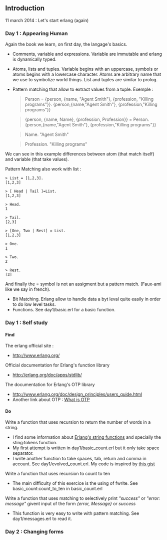 ## Introduction

11 march 2014 : Let's start erlang (again)

### Day 1 : Appearing Human

Again the book we learn, on first day, the langage's basics.

* Comments, variable and expressions. Variable are immutable and erlang is dynamically typed.
* Atoms, lists and tuples. Variable begins with an uppercase, symbols or atoms begins with a lowercase character. Atoms are arbitrary name that we use to symbolize world things. List and tuples are similar to prolog.
* Pattern matching that allow to extract values from a tuple. Exemple :


    > Person = {person, {name, "Agent Smith"}, {profession, "Killing programs"}}.
    {person,{name,"Agent Smith"},
        {profession,"Killing programs"}}

    > {person, {name, Name}, {profession, Profession}} = Person.
    {person,{name,"Agent Smith"},
        {profession,"Killing programs"}}

    > Name.
    "Agent Smith"

    > Profession.
    "Killing programs"

We can see in this example differences between atom (that match itself) and variable (that take values).

Pattern Matching also work with list :

    > List = [1,2,3].
    [1,2,3]

    > [ Head | Tail ]=List.
    [1,2,3]

    > Head.
    1

    > Tail.
    [2,3]

    > [One, Two | Rest] = List.
    [1,2,3]

    > One.
    1

    > Two.
    2

    > Rest.
    [3]

And finally the = symbol is not an assigment but a pattern match. (Faux-ami like we say in french).

* Bit Matching. Erlang allow to handle data a byt leval quite easily in order to do low level tasks.
* Functions. See day1/basic.erl for a basic function.

### Day 1 : Self study

#### Find

The erlang official site :

* http://www.erlang.org/

Official documentation for Erlang's function library

* http://erlang.org/doc/apps/stdlib/

The documentation for Erlang's OTP library

* http://www.erlang.org/doc/design_principles/users_guide.html
* Another link about OTP : [What is OTP](http://learnyousomeerlang.com/what-is-otp)

#### Do

Write a function that uses recursion to return the number of words in a string.

* I find some information about [Erlang's string functions](http://www.erlang.org/doc/man/string.html) and specially the sting:tokens function.
* My first attempt is written in day1/basic_count.erl but it only take space separator.
* I write another function to take spaces, tab, return and comma in account. See day1/evolved_count.erl. My code is inspired by [this gist](https://gist.github.com/fwangel/1281731)

Write a function that uses recursion to count to ten

* The main difficulty of this exercice is the using of fwrite. See basic_count:count_to_ten in basic_count.erl

Write a function that uses matching to selectively print *"success"* or *"error: message"* givent input of the form *{error, Message}* or *success*

* This function is very easy to write with pattern matching. See day1/messages.erl to read it.

### Day 2 : Changing forms

